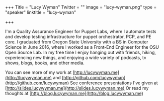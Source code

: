 +++
Title = "Lucy Wyman"
Twitter = ""
image = "lucy-wyman.png"
type = "speaker"
linktitle = "lucy-wyman"

+++

I'm a Quality Assurance Engineer for Puppet Labs, where I automate tests and develop testing infrastructure for puppet orchestrator, PCP, and PE core. I graduated from Oregon State University with a BS in Computer Science in June 2016, where I worked as a Front-End Engineer for the OSU Open Source Lab. In my free time I enjoy hanging out with friends, hiking, experiencing new things, and enjoying a wide variety of podcasts, tv shows, blogs, books, and other media.

You can see more of my work at [http://lucywyman.me](http://lucywyman.me) and [http://github.com/lucywyman](http://github.com/lucywyman)
See conference presentations I've given at [http://slides.lucywyman.me](http://slides.lucywyman.me)
Or read my thoughts at [http://blog.lucywyman.me](http://blog.lucywyman.me)
